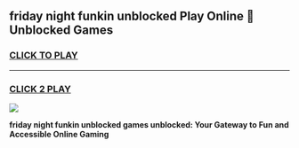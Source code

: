 
## friday night funkin unblocked Play Online 👋 Unblocked Games
<h3>
<a href="https://premium.freeplayer.one?title=friday_night_funkin_unblocked&ref=19F">CLICK TO PLAY</a></h3>
<hr>

<h3>
<a href="https://premium.freeplayer.one?title=friday_night_funkin_unblocked&ref=19F">CLICK 2 PLAY</a>
  
</h3>

<a href="https://premium.freeplayer.one?title=friday_night_funkin_unblocked&ref=19F"><img src="https://clearcache.store/games.png"></a>


**friday night funkin unblocked games unblocked: Your Gateway to Fun and Accessible Online Gaming**
